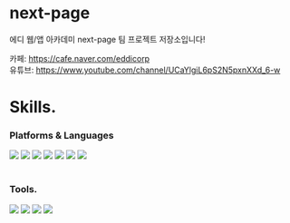 # next-page
에디 웹/앱 아카데미 next-page 팀 프로젝트 저장소입니다!  

카페: https://cafe.naver.com/eddicorp  
유튜브: https://www.youtube.com/channel/UCaYlgiL6pS2N5pxnXXd_6-w  


# Skills.
### Platforms & Languages
   <img src="https://img.shields.io/badge/Python-3776AB?style=flat&logo=Python&logoColor=white"> <img src="https://img.shields.io/badge/java-007396?style=flat&logo=java&logoColor=white"> <img src="https://img.shields.io/badge/Dart-0175C2?style=flat&logo=dart&logoColor=white">  <img src="https://img.shields.io/badge/html5-E34F26?style=flat&logo=html5&logoColor=white"> <img src="https://img.shields.io/badge/css-1572B6?style=flat&logo=css3&logoColor=white"> <img src="https://img.shields.io/badge/vue.js-4FC08D?style=flat&logo=vue.js&logoColor=white"> <img src="https://img.shields.io/badge/Flutter-02569B?style=flat&logo=flutter&logoColor=white"> 
   <br/><br/>
   
### Tools.
<img src="https://img.shields.io/badge/intelliJ IDEA-000000?style=flat&logo=intelliJ IDEA&logoColor=white"> <img src="https://img.shields.io/badge/GitHub-181717?style=flat&logo=GitHub&logoColor=white"> <img src="https://img.shields.io/badge/Visual Studio Code-007ACC?style=flat&logo=Visual Studio Code&logoColor=white"> <img src="https://img.shields.io/badge/Android Studio-3DDC84?style=flat&logo=Android Studio&logoColor=white">
